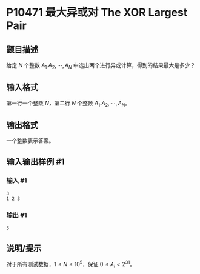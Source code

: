 # P10471 最大异或对 The XOR Largest Pair

## 题目描述

给定 $N$ 个整数 $A_1.A_2, \cdots, A_N$ 中选出两个进行异或计算，得到的结果最大是多少？

## 输入格式

第一行一个整数 $N$，第二行 $N$ 个整数 $A_1.A_2, \cdots, A_N$。

## 输出格式

一个整数表示答案。

## 输入输出样例 #1

### 输入 #1

```
3
1 2 3
```

### 输出 #1

```
3
```

## 说明/提示

对于所有测试数据，$1 \le N \le 10^5$，保证 $0\le A_i<2^{31}$。